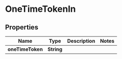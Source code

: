 

# OneTimeTokenIn


## Properties

Name | Type | Description | Notes
------------ | ------------- | ------------- | -------------
**oneTimeToken** | **String** |  | 



